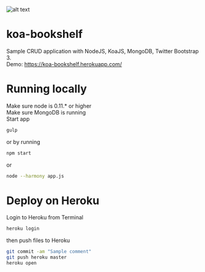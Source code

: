 ![alt text](https://user-images.githubusercontent.com/1014114/30410983-4d64af18-98dc-11e7-8fe5-5fb832847e63.png "Koa bookshelf screenshot")

koa-bookshelf
=============

Sample CRUD application with NodeJS, KoaJS, MongoDB, Twitter Bootstrap 3.
<br/>
Demo: https://koa-bookshelf.herokuapp.com/

Running locally
=============
Make sure node is 0.11.* or higher
<br/>
Make sure MongoDB is running
<br/>
Start app
``` sh
gulp
```
or by running 
``` sh
npm start
```
or
``` sh
node --harmony app.js
```

Deploy on Heroku
=============
Login to Heroku from Terminal
``` sh
heroku login
```
then push files to Heroku
``` sh
git commit -am "Sample comment"
git push heroku master
heroku open
```
